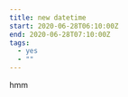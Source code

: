 ```yaml
---
title: new datetime
start: 2020-06-28T06:10:00Z
end: 2020-06-28T07:10:00Z
tags:
  - yes
  - ""
---
```

hmm